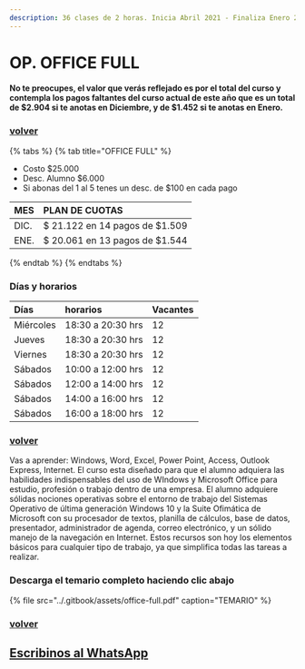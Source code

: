 ```yaml
---
description: 36 clases de 2 horas. Inicia Abril 2021 - Finaliza Enero 2022
---
```


# OP. OFFICE FULL

#### No te preocupes, el valor que verás reflejado es por el total del curso y contempla los pagos faltantes del curso actual de este año que es un total de $2.904 si te anotas en Diciembre, y de $1.452 si te anotas en Enero.

### [volver](../)

{% tabs %}
{% tab title="OFFICE FULL" %}
* Costo $25.000
* Desc. Alumno $6.000
* Si abonas del 1 al 5 tenes un desc. de $100 en cada pago

| MES | PLAN DE CUOTAS |
| :--- | :--- |
| DIC. | $ 21.122 en 14 pagos de $1.509 |
| ENE. | $ 20.061 en 13 pagos de $1.544 |
{% endtab %}
{% endtabs %}

### Días y horarios

| Días | horarios | Vacantes |
| :--- | :--- | :--- |
| Miércoles | 18:30 a 20:30 hrs | 12 |
| Jueves | 18:30 a 20:30 hrs | 12 |
| Viernes | 18:30 a 20:30 hrs | 12 |
| Sábados | 10:00 a 12:00 hrs | 12 |
| Sábados | 12:00 a 14:00 hrs | 12 |
| Sábados | 14:00 a 16:00 hrs | 12 |
| Sábados | 16:00 a 18:00 hrs | 12 |

### [volver](../)

Vas a aprender: Windows, Word, Excel, Power Point, Access, Outlook Express, Internet. El curso esta diseñado para que el alumno adquiera las habilidades indispensables del uso de WIndows y Microsoft Office para estudio, profesión o trabajo dentro de una empresa. El alumno adquiere sólidas nociones operativas sobre el entorno de trabajo del Sistemas Operativo de última generación Windows 10 y la Suite Ofimática de Microsoft con su procesador de textos, planilla de cálculos, base de datos, presentador, administrador de agenda, correo electrónico, y un sólido manejo de la navegación en Internet. Estos recursos son hoy los elementos básicos para cualquier tipo de trabajo, ya que simplifica todas las tareas a realizar.

### Descarga el temario completo haciendo clic abajo

{% file src="../.gitbook/assets/office-full.pdf" caption="TEMARIO" %}

### [volver](../)

## [Escribinos al WhatsApp](http://wa.me/5491164622877?text=Me%20interesa%20el%20curso%20de%20Office%20Full)


